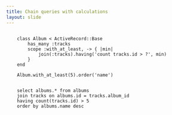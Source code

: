 ```yaml
---
title: Chain queries with calculations
layout: slide
---
```


<pre><code class="ruby">
	class Album < ActiveRecord::Base
	    has_many :tracks
        scope :with_at_least, -> { |min| 
        	join(:tracks).having('count tracks.id > ?', min)
        }
	end

	Album.with_at_least(5).order('name')
</code></pre>
<pre><code class="sql">
	select albums.* from albums
	join tracks on albums.id = tracks.album_id
	having count(tracks.id) > 5
	order by albums.name desc
</code></pre>